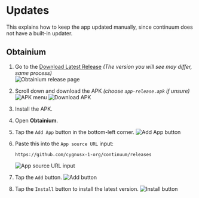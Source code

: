 # Updates  
This explains how to keep the app updated manually, since continuum does not have a built-in updater.

## Obtainium

1. Go to the [Download Latest Release](https://github.com/ImranR98/Obtainium/releases/latest)
   *(The version you will see may differ, same process)*  
   ![Obtainium release page](assets/screenshots/Obtainium_latest_realease_page.png)

2. Scroll down and download the APK *(choose `app-release.apk` if unsure)*
   ![APK menu](assets/screenshots/Obtainium_apk_dots_menu.jpeg)
   ![Download APK](assets/screenshots/Obtainium_download_apk.jpeg)
   
3. Install the APK.

4. Open **Obtainium**.

5. Tap the `Add App` button in the bottom-left corner.
   ![Add App button](assets/screenshots/Obtainium_add_app_button.jpeg)

6. Paste this into the `App source URL` input:
   ```
   https://github.com/cygnusx-1-org/continuum/releases
   ```
   ![App source URL input](assets/screenshots/Obtainium_app_source_url.jpeg)

7. Tap the `Add` button.
   ![Add button](assets/screenshots/Obtainium_add_button.jpeg)

8. Tap the `Install` button to install the latest version.
   ![Install button](assets/screenshots/Obtainium_install_button.jpeg)
